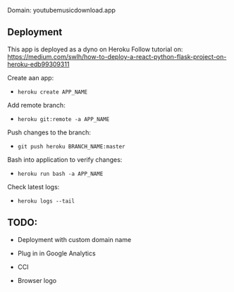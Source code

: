 Domain: youtubemusicdownload.app

## Deployment
This app is deployed as a dyno on Heroku
Follow tutorial on: https://medium.com/swlh/how-to-deploy-a-react-python-flask-project-on-heroku-edb99309311

Create aan app:
- `heroku create APP_NAME`

Add remote branch:
- `heroku git:remote -a APP_NAME`

Push changes to the branch:
- `git push heroku BRANCH_NAME:master`

Bash into application to verify changes:
- `heroku run bash -a APP_NAME`

Check latest logs:
- `heroku logs --tail`


## TODO:

- Deployment with custom domain name

- Plug in in Google Analytics

- CCI

- Browser logo
